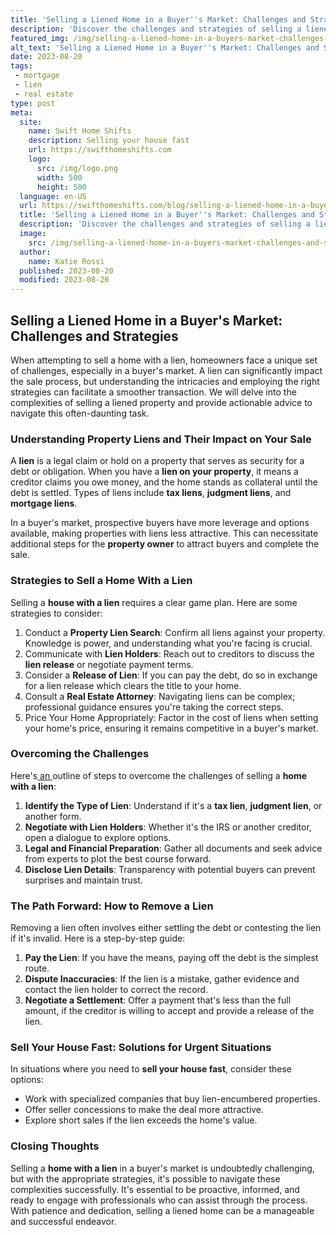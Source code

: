 ```yaml
---
title: 'Selling a Liened Home in a Buyer''s Market: Challenges and Strategies'
description: 'Discover the challenges and strategies of selling a liened home in a buyer''s market. Find out how to navigate this competitive landscape for a successful sale.'
featured_img: /img/selling-a-liened-home-in-a-buyers-market-challenges-and-strategies.webp
alt_text: 'Selling a Liened Home in a Buyer''s Market: Challenges and Strategies'
date: 2023-08-20
tags:
 - mortgage
 - lien
 - real estate
type: post
meta:
  site:
    name: Swift Home Shifts
    description: Selling your house fast
    url: https://swifthomeshifts.com
    logo:
      src: /img/logo.png
      width: 500
      height: 500
  language: en-US
  url: https://swifthomeshifts.com/blog/selling-a-liened-home-in-a-buyers-market-challenges-and-strategies
  title: 'Selling a Liened Home in a Buyer''s Market: Challenges and Strategies'
  description: 'Discover the challenges and strategies of selling a liened home in a buyer''s market. Find out how to navigate this competitive landscape for a successful sale.'
  image:
    src: /img/selling-a-liened-home-in-a-buyers-market-challenges-and-strategies.webp
  author:
    name: Katie Rossi
  published: 2023-08-20
  modified: 2023-08-20
---
```



## Selling a Liened Home in a Buyer's Market: Challenges and Strategies

When attempting to sell a home with a lien, homeowners face a unique set of challenges, especially in a buyer's market. A lien can significantly impact the sale process, but understanding the intricacies and employing the right strategies can facilitate a smoother transaction. We will delve into the complexities of selling a liened property and provide actionable advice to navigate this often-daunting task.

### Understanding Property Liens and Their Impact on Your Sale

A **lien** is a legal claim or hold on a property that serves as security for a debt or obligation. When you have a **lien on your property**, it means a creditor claims you owe money, and the home stands as collateral until the debt is settled. Types of liens include **tax liens**, **judgment liens**, and **mortgage liens**. 

In a buyer's market, prospective buyers have more leverage and options available, making properties with liens less attractive. This can necessitate additional steps for the **property owner** to attract buyers and complete the sale.

### Strategies to Sell a Home With a Lien

Selling a **house with a lien** requires a clear game plan. Here are some strategies to consider:

1. Conduct a **Property Lien Search**: Confirm all liens against your property. Knowledge is power, and understanding what you're facing is crucial.
2. Communicate with **Lien Holders**: Reach out to creditors to discuss the **lien release** or negotiate payment terms.
3. Consider a **Release of Lien**: If you can pay the debt, do so in exchange for a lien release which clears the title to your home.
4. Consult a **Real Estate Attorney**: Navigating liens can be complex; professional guidance ensures you're taking the correct steps.
5. Price Your Home Appropriately: Factor in the cost of liens when setting your home's price, ensuring it remains competitive in a buyer's market.

### Overcoming the Challenges

Here's[  an  ](https://swifthomeshifts.com/blog/real-life-case-studies-of-selling-homes-with-liens)outline of steps to overcome the challenges of selling a **home with a lien**:

1. **Identify the Type of Lien**: Understand if it's a **tax lien**, **judgment lien**, or another form.
2. **Negotiate with Lien Holders**: Whether it's the IRS or another creditor, open a dialogue to explore options.
3. **Legal and Financial Preparation**: Gather all documents and seek advice from experts to plot the best course forward.
4. **Disclose Lien Details**: Transparency with potential buyers can prevent surprises and maintain trust.

### The Path Forward: How to Remove a Lien

Removing a lien often involves either settling the debt or contesting the lien if it's invalid. Here is a step-by-step guide:

1. **Pay the Lien**: If you have the means, paying off the debt is the simplest route.
2. **Dispute Inaccuracies**: If the lien is a mistake, gather evidence and contact the lien holder to correct the record.
3. **Negotiate a Settlement**: Offer a payment that's less than the full amount, if the creditor is willing to accept and provide a release of the lien.

### **Sell Your House Fast**: Solutions for Urgent Situations

In situations where you need to **sell your house fast**, consider these options:
  - Work with specialized companies that buy lien-encumbered properties.
  - Offer seller concessions to make the deal more attractive.
  - Explore short sales if the lien exceeds the home's value.

### Closing Thoughts

Selling a **home with a lien** in a buyer's market is undoubtedly challenging, but with the appropriate strategies, it's possible to navigate these complexities successfully. It's essential to be proactive, informed, and ready to engage with professionals who can assist through the process. With patience and dedication, selling a liened home can be a manageable and successful endeavor.